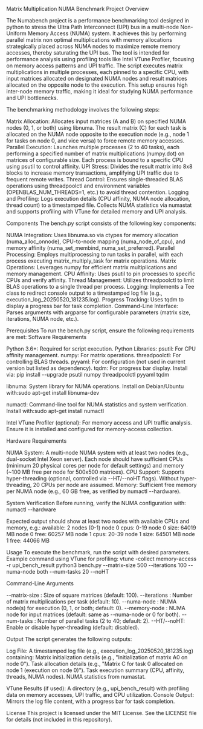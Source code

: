 Matrix Multiplication NUMA Benchmark
Project Overview

The Numabench project is a performance benchmarking tool designed in python to stress the Ultra Path Interconnect (UPI) bus in a multi-node Non-Uniform Memory Access (NUMA) system. It achieves this by performing parallel matrix non optimal multiplications with memory allocations strategically placed across NUMA nodes to maximize remote memory accesses, thereby saturating the UPI bus. The tool is intended for performance analysis using profiling tools like Intel VTune Profiler, focusing on memory access patterns and UPI traffic.
The script executes matrix multiplications in multiple processes, each pinned to a specific CPU, with input matrices allocated on designated NUMA nodes and result matrices allocated on the opposite node to the execution. This setup ensures high inter-node memory traffic, making it ideal for studying NUMA performance and UPI bottlenecks.

The benchmarking methodology involves the following steps:

Matrix Allocation: Allocates input matrices (A and B) on specified NUMA nodes (0, 1, or both) using libnuma. The result matrix (C) for each task is allocated on the NUMA node opposite to the execution node (e.g., node 1 for tasks on node 0, and vice versa) to force remote memory accesses.
Parallel Execution: Launches multiple processes (2 to 40 tasks), each performing a specified number of matrix multiplications (numpy.dot) on matrices of configurable size. Each process is bound to a specific CPU using psutil to control affinity.
UPI Stress: Divides the result matrix into 8x8 blocks to increase memory transactions, amplifying UPI traffic due to frequent remote writes.
Thread Control: Ensures single-threaded BLAS operations using threadpoolctl and environment variables (OPENBLAS_NUM_THREADS=1, etc.) to avoid thread contention.
Logging and Profiling: Logs execution details (CPU affinity, NUMA node allocation, thread count) to a timestamped file. Collects NUMA statistics via numastat and supports profiling with VTune for detailed memory and UPI analysis.

Components
The bench.py script consists of the following key components:

NUMA Integration: Uses libnuma.so via ctypes for memory allocation (numa_alloc_onnode), CPU-to-node mapping (numa_node_of_cpu), and memory affinity (numa_set_membind, numa_set_preferred).
Parallel Processing: Employs multiprocessing to run tasks in parallel, with each process executing matrix_multiply_task for matrix operations.
Matrix Operations: Leverages numpy for efficient matrix multiplications and memory management.
CPU Affinity: Uses psutil to pin processes to specific CPUs and verify affinity.
Thread Management: Utilizes threadpoolctl to limit BLAS operations to a single thread per process.
Logging: Implements a Tee class to redirect console output to a timestamped log file (e.g., execution_log_20250520_181235.log).
Progress Tracking: Uses tqdm to display a progress bar for task completion.
Command-Line Interface: Parses arguments with argparse for configurable parameters (matrix size, iterations, NUMA node, etc.).

Prerequisites
To run the bench.py script, ensure the following requirements are met:
Software Requirements

Python 3.6+: Required for script execution.
Python Libraries:
psutil: For CPU affinity management.
numpy: For matrix operations.
threadpoolctl: For controlling BLAS threads.
pyyaml: For configuration (not used in current version but listed as dependency).
tqdm: For progress bar display.
Install via: pip install --upgrade psutil numpy threadpoolctl pyyaml tqdm


libnuma: System library for NUMA operations. Install on Debian/Ubuntu with:sudo apt-get install libnuma-dev


numactl: Command-line tool for NUMA statistics and system verification. Install with:sudo apt-get install numactl


Intel VTune Profiler (optional): For memory access and UPI traffic analysis. Ensure it is installed and configured for memory-access collection.

Hardware Requirements

NUMA System: A multi-node NUMA system with at least two nodes (e.g., dual-socket Intel Xeon server). Each node should have sufficient CPUs (minimum 20 physical cores per node for default settings) and memory (~100 MB free per node for 500x500 matrices).
CPU Support: Supports hyper-threading (optional, controlled via --HT/--noHT flags). Without hyper-threading, 20 CPUs per node are assumed.
Memory: Sufficient free memory per NUMA node (e.g., 60 GB free, as verified by numactl --hardware).

System Verification
Before running, verify the NUMA configuration with:
numactl --hardware

Expected output should show at least two nodes with available CPUs and memory, e.g.:
available: 2 nodes (0-1)
node 0 cpus: 0-19
node 0 size: 64019 MB
node 0 free: 60257 MB
node 1 cpus: 20-39
node 1 size: 64501 MB
node 1 free: 44066 MB

Usage
To execute the benchmark, run the script with desired parameters. Example command using VTune for profiling:
vtune -collect memory-access -r upi_bench_result python3 bench.py --matrix-size 500 --iterations 100 --numa-node both --num-tasks 20 --noHT

Command-Line Arguments

--matrix-size <int>: Size of square matrices (default: 100).
--iterations <int>: Number of matrix multiplications per task (default: 10).
--numa-node <str>: NUMA node(s) for execution (0, 1, or both; default: 0).
--memory-node <int>: NUMA node for input matrices (default: same as --numa-node or 0 for both).
--num-tasks <int>: Number of parallel tasks (2 to 40; default: 2).
--HT/--noHT: Enable or disable hyper-threading (default: disabled).

Output
The script generates the following outputs:

Log File: A timestamped log file (e.g., execution_log_20250520_181235.log) containing:
Matrix initialization details (e.g., "Initialization of matrix A0 on node 0").
Task allocation details (e.g., "Matrix C for task 0 allocated on node 1 (execution on node 0)").
Task execution summary (CPU, affinity, threads, NUMA nodes).
NUMA statistics from numastat.


VTune Results (if used): A directory (e.g., upi_bench_result) with profiling data on memory accesses, UPI traffic, and CPU utilization.
Console Output: Mirrors the log file content, with a progress bar for task completion.

License
This project is licensed under the MIT License. See the LICENSE file for details (not included in this repository).
